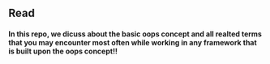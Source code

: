 
## Read 

#### In this repo, we dicuss about the basic oops concept and all realted terms that you may encounter most often while working in any framework that is built upon the oops concept!!